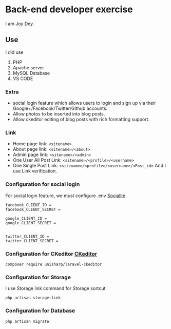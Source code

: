 # Back-end developer exercise

I am Joy Dey.

## Use
I did use

1. PHP 
2. Apache server
3. MySQL Database
4. VS CODE


### Extra

- social login feature which allows users to login and sign up via their Google+/Facebook/Twitter/Github accounts.
- Allow photos to be inserted into blog posts.
- Allow ckeditor editing of blog posts with rich formatting support.


### Link

- Home page link:  ```<sitename>```
- About page link: ```<sitename>/<about>```
- Admin page link:     ```<sitename>/<admin>```
- One User All Post Link: ```<sitename>/<profile>/<username>```
- One Single Post Link: ```<sitename>/<profile>/<username>/<Post_id>```
And I use Link verification.
  
  
  
  
### Configuration for social login

For social login feature, we must configure .env
[Socialite](https://laravel.com/docs/6.x/socialite)


```
facebook_CLIENT_ID = 
facebook_CLIENT_SECRET = 

google_CLIENT_ID = 
google_CLIENT_SECRET = 


twitter_CLIENT_ID = 
twitter_CLIENT_SECRET = 

```


### Configuration for CKeditor [CKeditor](https://github.com/UniSharp/laravel-ckeditor)

```
composer require unisharp/laravel-ckeditor
```


### Configuration for Storage

I use Storage link command for Storage sortcut

```
php artisan storage:link

```


### Configuration for Database

```
php artisan migrate

```
